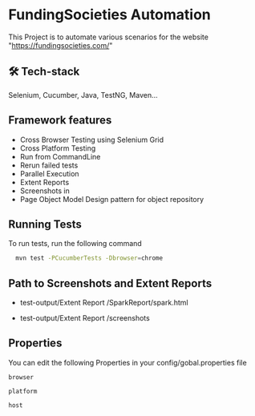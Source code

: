 
# FundingSocieties Automation

This Project is to automate various scenarios for the website "https://fundingsocieties.com/"


## 🛠 Tech-stack
Selenium, Cucumber, Java, TestNG, Maven...


## Framework features

- Cross Browser Testing using Selenium Grid
- Cross Platform Testing
- Run from CommandLine
- Rerun failed tests
- Parallel Execution
- Extent Reports 
- Screenshots in 
- Page Object Model Design pattern for object repository



## Running Tests

To run tests, run the following command

```bash
  mvn test -PCucumberTests -Dbrowser=chrome
```


## Path to Screenshots and Extent Reports

- test-output/Extent Report <DD-MM-YY HH-MM-SS>/SparkReport/spark.html

- test-output/Extent Report <DD-MM-YY HH-MM-SS>/screenshots


## Properties

You can edit the following Properties in your config/gobal.properties file

`browser` 

`platform` 

`host`

